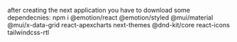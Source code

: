 after creating the next application you have to download some dependecnies:
npm i @emotion/react @emotion/styled @mui/material @mui/x-data-grid react-apexcharts next-themes @dnd-kit/core react-icons tailwindcss-rtl
